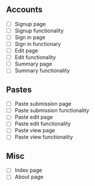 ## Accounts
* [ ] Signup page
* [ ] Signup functionality
* [ ] Sign in page
* [ ] Sign in functionary
* [ ] Edit page
* [ ] Edit functionality
* [ ] Summary page
* [ ] Summary functionality

## Pastes
* [ ] Paste submission page
* [ ] Paste submission functionality
* [ ] Paste edit page
* [ ] Paste edit functionality
* [ ] Paste view page
* [ ] Paste view functionality

## Misc
* [ ] Index page
* [ ] About page